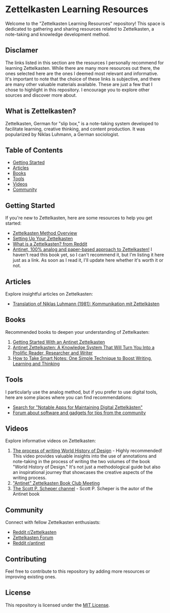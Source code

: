 # Zettelkasten Learning Resources

Welcome to the "Zettelkasten Learning Resources" repository! This space is dedicated to gathering and sharing resources related to Zettelkasten, a note-taking and knowledge development method.

## Disclamer

The links listed in this section are the resources I personally recommend for learning Zettelkasten. While there are many more resources out there, the ones selected here are the ones I deemed most relevant and informative. It's important to note that the choice of these links is subjective, and there are many other valuable materials available. These are just a few that I chose to highlight in this repository. I encourage you to explore other sources and discover more about.

## What is Zettelkasten?

Zettelkasten, German for "slip box," is a note-taking system developed to facilitate learning, creative thinking, and content production. It was popularized by Niklas Luhmann, a German sociologist.

## Table of Contents

- [Getting Started](#getting-started)
- [Articles](#articles)
- [Books](#books)
- [Tools](#tools)
- [Videos](#videos)
- [Community](#community)

## Getting Started

If you're new to Zettelkasten, here are some resources to help you get started:

- [Zettelkasten Method Overview](https://zettelkasten.de/posts/overview/)
- [Setting Up Your Zettelkasten](https://rafaeladao.substack.com/p/anotacoes-com-zettelkasten)
- [What is a Zettelkasten? from Reddit](https://www.reddit.com/r/Zettelkasten/comments/b566a4/what_is_a_zettelkasten/)
- [Antinet, 100% analog and paper-based approach to Zettelkasten!](https://zettelkasten.de/posts/introduction-antinet-zettelkasten/) I haven't read this book yet, so I can't recommend it, but I'm listing it here just as a link. As soon as I read it, I'll update here whether it's worth it or not.

## Articles

Explore insightful articles on Zettelkasten:

- [Translation of Niklas Luhmann (1981): Kommunikation mit Zettelkästen](https://zettelkasten.de/communications-with-zettelkastens/)

## Books

Recommended books to deepen your understanding of Zettelkasten:

1. [Getting Started With an Antinet Zettelkasten](https://www.scottscheper.com/free-guide)
2. [Antinet Zettelkasten: A Knowledge System That Will Turn You Into a Prolific Reader, Researcher and Writer](https://www.scottscheper.com/antinet)
3. [How to Take Smart Notes: One Simple Technique to Boost Writing, Learning and Thinking](https://www.soenkeahrens.de/en/takesmartnotes)

## Tools

I particularly use the analog method, but if you prefer to use digital tools, here are some places where you can find recommendations:

- [Search for "Notable Apps for Maintaining Digital Zettelkästen"](https://www.reddit.com/r/Zettelkasten/comments/b566a4/what_is_a_zettelkasten/)
- [Forum about software and gadgets for tips from the community](https://forum.zettelkasten.de/categories/tools)

## Videos

Explore informative videos on Zettelkasten:

1. [The process of writing World History of Design](https://www.youtube.com/watch?v=Kxyy0THLfuI) - Highly recommended! This video provides valuable insights into the use of annotations and note-taking in the process of writing the two volumes of the book "World History of Design." It's not just a methodological guide but also an inspirational journey that showcases the creative aspects of the writing process.
2. ["Antinet" Zettelkasten Book Club Meeting](https://www.youtube.com/watch?v=AVma3xZg0gQ)
3. [The Scott P. Scheper channel](https://www.youtube.com/watch?v=bP7AXjA4O6U&list=PLSofW8L-FnU-Z8BFXqv8JZt5Cp0mj2_Eb) - Scott P. Scheper is the autor of the Antinet book

## Community

Connect with fellow Zettelkasten enthusiasts:

- [Reddit r/Zettelkasten](https://www.reddit.com/r/Zettelkasten/)
- [Zettelkasten Forum](https://forum.zettelkasten.de/)
- [Reddit r/antinet](https://www.reddit.com/r/antinet/)

## Contributing

Feel free to contribute to this repository by adding more resources or improving existing ones.

## License

This repository is licensed under the [MIT License](LICENSE).
